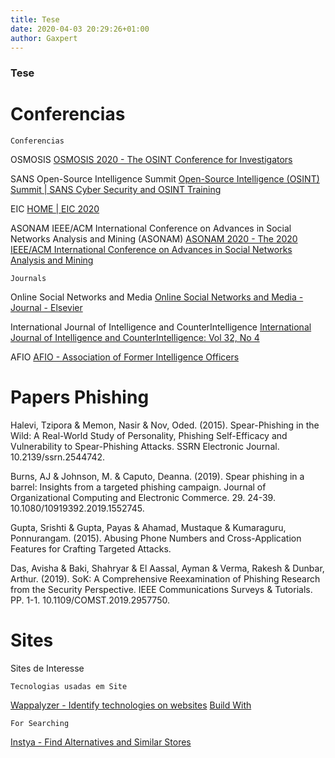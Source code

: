 ```yaml
---
title: Tese
date: 2020-04-03 20:29:26+01:00
author: Gaxpert
---
```


### Tese


# Conferencias

    Conferencias

OSMOSIS
[OSMOSIS 2020 - The OSINT Conference for Investigators](https://www.osmosiscon.com/)

SANS Open-Source Intelligence Summit
[Open-Source Intelligence (OSINT) Summit \| SANS Cyber Security and OSINT Training](https://www.sans.org/event/osint-summit-2020)

EIC
[HOME \| EIC 2020](https://www.eic2020.de/)

ASONAM
IEEE/ACM International Conference on Advances in Social Networks Analysis and Mining (ASONAM)
[ASONAM 2020 - The 2020 IEEE/ACM International Conference on Advances in Social Networks Analysis and Mining](http://asonam.cpsc.ucalgary.ca/)

    Journals

Online Social Networks and Media
[Online Social Networks and Media - Journal - Elsevier](https://www.journals.elsevier.com/online-social-networks-and-media/)

International Journal of Intelligence and CounterIntelligence
[International Journal of Intelligence and CounterIntelligence: Vol 32, No 4](https://www.tandfonline.com/toc/ujic20/current)

AFIO
[AFIO - Association of Former Intelligence Officers](https://www.afio.com/)



# Papers Phishing
Halevi, Tzipora & Memon, Nasir & Nov, Oded. (2015). Spear-Phishing in the Wild: A Real-World Study of Personality, Phishing Self-Efficacy and Vulnerability to Spear-Phishing Attacks. SSRN Electronic Journal. 10.2139/ssrn.2544742. 

Burns, AJ & Johnson, M. & Caputo, Deanna. (2019). Spear phishing in a barrel: Insights from a targeted phishing campaign. Journal of Organizational Computing and Electronic Commerce. 29. 24-39. 10.1080/10919392.2019.1552745. 

Gupta, Srishti & Gupta, Payas & Ahamad, Mustaque & Kumaraguru, Ponnurangam. (2015). Abusing Phone Numbers and Cross-Application Features for Crafting Targeted Attacks. 

Das, Avisha & Baki, Shahryar & El Aassal, Ayman & Verma, Rakesh & Dunbar, Arthur. (2019). SoK: A Comprehensive Reexamination of Phishing Research from the Security Perspective. IEEE Communications Surveys & Tutorials. PP. 1-1. 10.1109/COMST.2019.2957750. 


# Sites

Sites de Interesse


    Tecnologias usadas em Site
[Wappalyzer - Identify technologies on websites](https://www.wappalyzer.com/)
[Build With](https://www.buildwith.org/)

    For Searching
[Instya - Find Alternatives and Similar Stores](https://www.instya.com/#/web)

